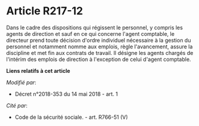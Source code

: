 # Article R217-12

Dans le cadre des dispositions qui régissent le personnel, y compris les agents de direction et sauf en ce qui concerne
l'agent comptable, le directeur prend toute décision d'ordre individuel nécessaire à la gestion du personnel et notamment
nomme aux emplois, règle l'avancement, assure la discipline et met fin aux contrats de travail. Il désigne les agents chargés
de l'intérim des emplois de direction à l'exception de celui d'agent comptable.

**Liens relatifs à cet article**

_Modifié par_:

  - Décret n°2018-353 du 14 mai 2018 - art. 1

_Cité par_:

  - Code de la sécurité sociale. - art. R766-51 (V)
